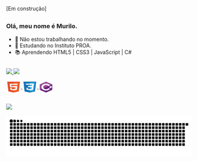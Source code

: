 [Em construção]
##

### Olá, meu nome é Murilo.

- 🔭 Não estou trabalhando no momento.
- 🌱 Estudando no Instituto PROA.
- 📚 Aprendendo HTML5 | CSS3 | JavaScript | C#
##
<div>
    <a href="https://github.com/User01murilo">
  <img height="150em" src="https://github-readme-stats.vercel.app/api?username=User01murilo&show_icons=true&theme=dark&include_all_commits=true&count_private=true"/>
  <img height="150em" src="https://github-readme-stats.vercel.app/api/top-langs/?username=User01murilo&layout=compact&langs_count=7&theme=dark"/>
</div>
  
  <div style="display: inline_block"><br>
    <img align="center" alt="Rafa-HTML" height="30" width="40" src="https://raw.githubusercontent.com/devicons/devicon/master/icons/html5/html5-original.svg">
    <img align="center" alt="Rafa-CSS" height="30" width="40" src="https://raw.githubusercontent.com/devicons/devicon/master/icons/css3/css3-original.svg">
    <img align="center" alt="Rafa-Csharp" height="30" width="40" src="https://raw.githubusercontent.com/devicons/devicon/master/icons/csharp/csharp-original.svg">
</div>
    
##
    
<div>
  <a href="https://www.linkedin.com/in/muriloesantos/" target="_blank"><img src="https://img.shields.io/badge/-LinkedIn-%230077B5?style=for-the-badge&logo=linkedin&logoColor=white" target="_blank"></a> 
    
![Snake animation](https://github.com/User01murilo/User01murilo/blob/output/github-contribution-grid-snake.svg)
